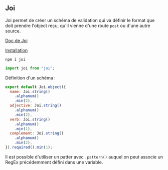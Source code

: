 ## Joi

Joi permet de créer un schéma de validation qui va définir le format que doit prendre l'object reçu, qu'il vienne d'une route `post` ou d'une autre source.  

[Doc de Joi](https://joi.dev/api/?v=17.9.1)

<ins>Installation</ins>

`npm i joi`

```js
import joi from "joi";
```

Définition d'un schéma :
```js
export default Joi.object({
  name: Joi.string()
    .alphanum()
    .min(2),
  adjective: Joi.string()
    .alphanum()
    .min(2),
  verb: Joi.string()
    .alphanum()
    .min(1),
  complement: Joi.string()
    .alphanum()
    .min(2),
}).required().min(1);
```

Il est possible d'utiliser un patter avec `.pattern()` auquel on peut associe un RegEx précédemment défini dans une variable.